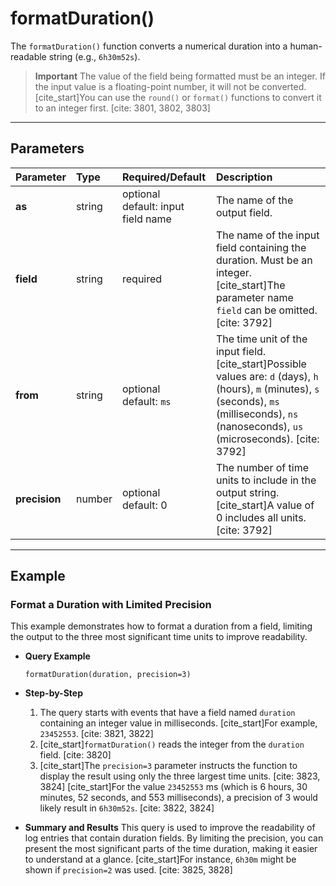 # formatDuration()

The `formatDuration()` function converts a numerical duration into a human-readable string (e.g., `6h30m52s`).

> **Important**
> The value of the field being formatted must be an integer. If the input value is a floating-point number, it will not be converted. [cite_start]You can use the `round()` or `format()` functions to convert it to an integer first. [cite: 3801, 3802, 3803]

***

## Parameters

| Parameter | Type | Required/Default | Description |
| :--- | :--- | :--- | :--- |
| **as** | string | optional <br> default: input field name | The name of the output field. |
| **field** | string | required | The name of the input field containing the duration. Must be an integer. [cite_start]The parameter name `field` can be omitted. [cite: 3792] |
| **from** | string | optional <br> default: `ms` | The time unit of the input field. [cite_start]Possible values are: `d` (days), `h` (hours), `m` (minutes), `s` (seconds), `ms` (milliseconds), `ns` (nanoseconds), `us` (microseconds). [cite: 3792] |
| **precision**| number | optional <br> default: 0 | The number of time units to include in the output string. [cite_start]A value of 0 includes all units. [cite: 3792] |

***

## Example

### Format a Duration with Limited Precision

This example demonstrates how to format a duration from a field, limiting the output to the three most significant time units to improve readability.

* **Query Example**
    ```
    formatDuration(duration, precision=3)
    ```

* **Step-by-Step**
    1.  The query starts with events that have a field named `duration` containing an integer value in milliseconds. [cite_start]For example, `23452553`. [cite: 3821, 3822]
    2.  [cite_start]`formatDuration()` reads the integer from the `duration` field. [cite: 3820]
    3.  [cite_start]The `precision=3` parameter instructs the function to display the result using only the three largest time units. [cite: 3823, 3824] [cite_start]For the value `23452553` ms (which is 6 hours, 30 minutes, 52 seconds, and 553 milliseconds), a precision of 3 would likely result in `6h30m52s`. [cite: 3822, 3824]

* **Summary and Results**
    This query is used to improve the readability of log entries that contain duration fields. By limiting the precision, you can present the most significant parts of the time duration, making it easier to understand at a glance. [cite_start]For instance, `6h30m` might be shown if `precision=2` was used. [cite: 3825, 3828]